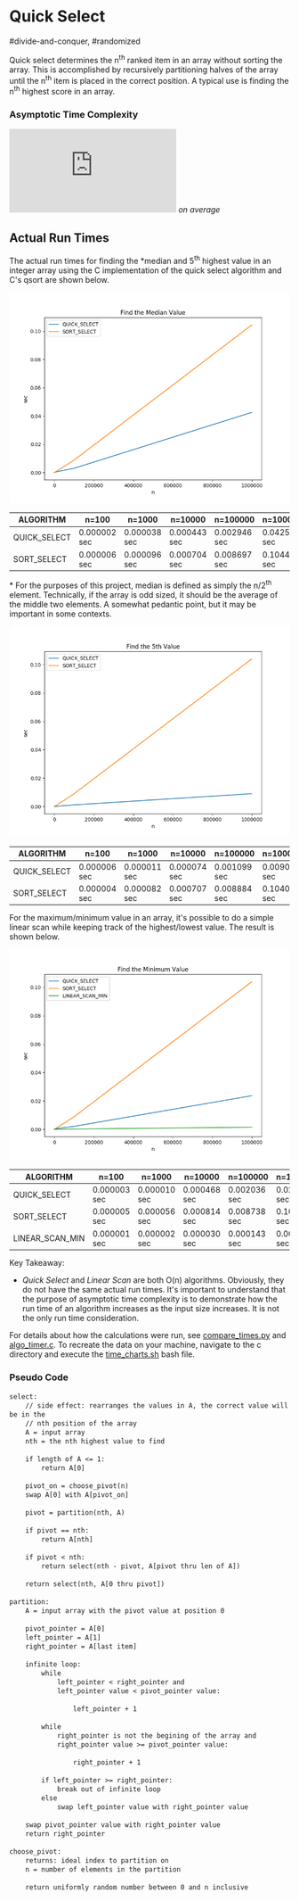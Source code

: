 # Quick Select
#divide-and-conquer, #randomized

Quick select determines the n<sup>th</sup> ranked item in an array without
sorting the array. This is accomplished by recursively partitioning halves of
the array until the n<sup>th</sup> item is placed in the correct position. A
typical use is finding the n<sup>th</sup> highest score in an array.

### Asymptotic Time Complexity
![O(n)](https://latex.codecogs.com/gif.latex?O(n)) *on average*

## Actual Run Times

The actual run times for finding the &ast;median and 5<sup>th</sup> highest
value in an integer array using the C implementation of the quick select
algorithm and C's qsort are shown below.

![alt text](c/QUICK_SELECT--1.png "RANDOM ARRAY VALUES") 

|ALGORITHM| n=100 |n=1000 |n=10000 |n=100000 |n=1000000 |
--|--|--|--|--|--|
|QUICK_SELECT |0.000002 sec|0.000038 sec|0.000443 sec|0.002946 sec|0.042520 sec|
|SORT_SELECT |0.000006 sec|0.000096 sec|0.000704 sec|0.008697 sec|0.104405 sec|

&ast; For the purposes of this project, median is defined as simply the
n/2<sup>th</sup> element.  Technically, if the array is odd sized, it should be
the average of the middle two elements. A somewhat pedantic point, but it may be
important in some contexts.

![alt text](c/QUICK_SELECT-5.png "RANDOM ARRAY VALUES") 

|ALGORITHM| n=100 |n=1000 |n=10000 |n=100000 |n=1000000 |
--|--|--|--|--|--|
|QUICK_SELECT |0.000006 sec|0.000011 sec|0.000074 sec|0.001099 sec|0.009004 sec|
|SORT_SELECT |0.000004 sec|0.000082 sec|0.000707 sec|0.008884 sec|0.104003 sec|

For the maximum/minimum value in an array, it's possible to do a simple linear
scan while keeping track of the highest/lowest value. The result is shown below.

![alt text](c/QUICK_SELECT-1.png "RANDOM ARRAY VALUES") 

|ALGORITHM| n=100 |n=1000 |n=10000 |n=100000 |n=1000000 |
--|--|--|--|--|--|
|QUICK_SELECT |0.000003 sec|0.000010 sec|0.000468 sec|0.002036 sec|0.023628 sec|
|SORT_SELECT |0.000005 sec|0.000056 sec|0.000814 sec|0.008738 sec|0.103920 sec|
|LINEAR_SCAN_MIN |0.000001 sec|0.000002 sec|0.000030 sec|0.000143 sec|0.001475 sec|

Key Takeaway: 
- *Quick Select* and *Linear Scan* are both O(n) algorithms. Obviously, they do
not have the same actual run times. It's important to understand that the
purpose of asymptotic time complexity is to demonstrate how the run time of an
algorithm increases as the input size increases.  It is not the only run time
consideration.

For details about how the calculations were run, see
[compare_times.py](c/compare_times.py) and [algo_timer.c](c/algo_timer.c). To
recreate the data on your machine, navigate to the c directory and execute the
[time_charts.sh](c/time_charts.sh) bash file.

### Pseudo Code
``` pseudo
select:
    // side effect: rearranges the values in A, the correct value will be in the
    // nth position of the array
    A = input array
    nth = the nth highest value to find

    if length of A <= 1:
        return A[0]

    pivot_on = choose_pivot(n)
    swap A[0] with A[pivot_on]

    pivot = partition(nth, A)

    if pivot == nth:
        return A[nth]

    if pivot < nth:
        return select(nth - pivot, A[pivot thru len of A])

    return select(nth, A[0 thru pivot])
    
partition:
    A = input array with the pivot value at position 0

    pivot_pointer = A[0]
    left_pointer = A[1]
    right_pointer = A[last item]

    infinite loop:
        while
            left_pointer < right_pointer and
            left_pointer value < pivot_pointer value:

                left_pointer + 1

        while
            right_pointer is not the begining of the array and
            right_pointer value >= pivot_pointer value:

                right_pointer + 1

        if left_pointer >= right_pointer:
            break out of infinite loop
        else
            swap left_pointer value with right_pointer value

    swap pivot_pointer value with right_pointer value
    return right_pointer

choose_pivot:
    returns: ideal index to partition on
    n = number of elements in the partition

    return uniformly random number between 0 and n inclusive
```
